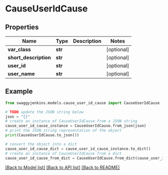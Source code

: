 # CauseUserIdCause


## Properties

Name | Type | Description | Notes
------------ | ------------- | ------------- | -------------
**var_class** | **str** |  | [optional] 
**short_description** | **str** |  | [optional] 
**user_id** | **str** |  | [optional] 
**user_name** | **str** |  | [optional] 

## Example

```python
from swaggyjenkins.models.cause_user_id_cause import CauseUserIdCause

# TODO update the JSON string below
json = "{}"
# create an instance of CauseUserIdCause from a JSON string
cause_user_id_cause_instance = CauseUserIdCause.from_json(json)
# print the JSON string representation of the object
print(CauseUserIdCause.to_json())

# convert the object into a dict
cause_user_id_cause_dict = cause_user_id_cause_instance.to_dict()
# create an instance of CauseUserIdCause from a dict
cause_user_id_cause_from_dict = CauseUserIdCause.from_dict(cause_user_id_cause_dict)
```
[[Back to Model list]](../README.md#documentation-for-models) [[Back to API list]](../README.md#documentation-for-api-endpoints) [[Back to README]](../README.md)


